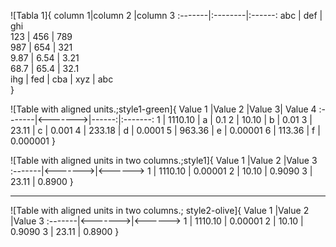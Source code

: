 
![Tabla 1]{
column 1|column 2 |column 3
:-------|:--------|:------:
abc     | def     | ghi    
123     | 456     | 789    
987     | 654     | 321    
9.87    | 6.54    | 3.21    
68.7    | 65.4    | 32.1    
ihg     | fed     | cba
        | xyz     | abc    
}

![Table with aligned units.;style1-green]{
Value 1 |Value 2  |Value 3| Value 4
:-------|<------->|------:|:-------:
1       | 1110.10 | a     | 0.1
2       | 10.10   | b     | 0.01
3       | 23.11   | c     | 0.001
4       | 233.18  | d     | 0.0001
5       | 963.36  | e     | 0.00001
6       | 113.36  | f     | 0.000001
}

![Table with aligned units in two columns.;style1]{
Value 1 |Value 2  |Value 3
:-------|<------->|<------>
1       | 1110.10 | 0.00001
2       | 10.10   | 0.9090
3       | 23.11   | 0.8900
}

---

![Table with aligned units in two columns.; style2-olive]{
Value 1 |Value 2  |Value 3
:-------|<------->|<------>
1       | 1110.10 | 0.00001
2       | 10.10   | 0.9090
3       | 23.11   | 0.8900
}

